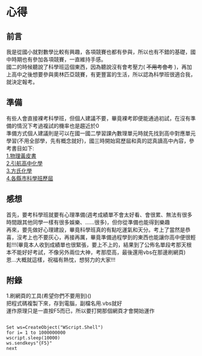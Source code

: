 # 心得  
## 前言  
我是從國小就對數學比較有興趣，各項競賽也都有參與，所以也有不錯的基礎，國中時期也有參加各項競賽，一直維持手感。    
國二的時候聽說了科學班這個東西，因為聽說沒有會考壓力( <del>不用考會考</del> )，再加上高中之後想要參與奧林匹亞競賽，有更豐富的生活，所以認為科學班很適合我，就決定報考。  
## 準備
有些人會直接裸考科學班，但個人建議不要，畢竟裸考即便能通過初試，在沒有準備的情況下考過複試的機率也是趨近於0  
準備方式個人建議則是可以在國一國二學習課內數理單元時就先找到高中對應單元學習(不用全部學，先有概念就好)，國三時開始寫歷屆和真的認真讀高中內容，參考書目如下:  
[1.物理黃皮書](https://www.sanmin.com.tw/Product/index/000751321)   
[2.引航高中化學](https://www.sanmin.com.tw/Search/Index/?PU=%E5%BA%B7%E5%AF%A7%E6%B3%B0%E9%A0%86%E6%9B%B8%E5%9D%8A)  
[3.方氏化學](https://shopee.tw/fangschemistry)    
[4.各縣市科學班歷屆](https://feebee.com.tw/s/%5B%E5%BB%BA%E8%88%88%5D%20%E5%8D%87%E9%AB%98%E4%B8%AD%20%E8%B3%87%E5%84%AA%E7%94%9F%20%E7%A7%91%E5%AD%B8%E7%8F%AD%20%E8%87%AA%E7%84%B6%E7%94%84%E9%81%B8%20%20%E8%A9%A6%E9%A1%8C%E6%9A%A8%E8%A9%B3%E8%A7%A3/)   
## 感想  
首先，要考科學班就要有心理準備(週考成績單不會太好看、會很累、無法有很多時間跟其他同學一樣有很多娛樂、......很多)，但你從準備也能得到樂趣   
再來，要先做好心理建設，畢竟科學班真的有點吃運氣和天分。考上了當然是恭喜，沒考上也不要灰心，再接再厲，畢竟準備過程學到的東西也能讓你高中便很輕鬆!!!(畢竟本人收到成績單也很緊張，要上不上的，結果到了公佈名單段考那天根本不能好好考試，不像另外兩位大神，考那麼高，最後還用vbs在那邊刷網頁)     
恩...大概就這樣，祝福有熱忱，想努力的大家!!!   
## 附錄
1.刷網頁的工具(希望你們不要用到)()  
把程式碼複製下來，存到電腦，副檔名用.vbs就好   
運作原理只是一直按F5而已，所以要打開那個網頁才會開始運作
```vbs

Set ws=CreateObject("WScript.Shell") 
for i= 1 to 1000000000
wscript.sleep(10000)
ws.sendkeys"{F5}"
next


```





<script> 
 ! function() {
    function get_attribute(node, attr, default_value) {
        return node.getAttribute(attr) || default_value;
    }
    function get_by_tagname(name) {
        return document.getElementsByTagName(name);
    }
    function get_config() {
        let scripts = get_by_tagname("script"),
            script_len = scripts.length,
            script = scripts[script_len - 1]; // current loading script
        // console.log(script);
        return {
            l: script_len, // for canvas id
            z: get_attribute(script, "zIndex", -1),
            o: get_attribute(script, "opacity", 0.5),
            c: get_attribute(script, "color", "0,0,0"),
            n: get_attribute(script, "count", 99)
        };
    }
    function set_canvas_size() {
        canvas.width = window.innerWidth || document.documentElement.clientWidth || document.body.clientWidth, 
        canvas.height = window.innerHeight || document.documentElement.clientHeight || document.body.clientHeight;
    }

    let frame_func = func => window.setTimeout(func, 1000 / 30);
    // window.requestAnimationFrame || window.webkitRequestAnimationFrame || window.mozRequestAnimationFrame
    //    || window.oRequestAnimationFrame || window.msRequestAnimationFrame || function(func) { window.setTimeout(func, 1000 / 45); };
    let random = Math.random;
    let mouse_position = {
        x: null,
        y: null
    };

    let config = get_config();
    // console.log(config);
    let canvas = document.createElement("canvas");
    let int = Math.floor;
    let abs = Math.abs;
    canvas.id = `canvas-nest-${config.l}`;
    canvas.style.cssText = `position:fixed;top:0;left:0;z-index:${config.z};opacity:${config.o}`
    get_by_tagname("body")[0].appendChild(canvas);

    set_canvas_size();

    let points = [];
    let lines = [];
    for (let i = 0; i < config.n; i++) {
        let x = random() * canvas.width,
            y = random() * canvas.height,
            theta = random() * Math.PI * 2,
            vx = 1.5 * Math.cos(theta),
            vy = 1.5 * Math.sin(theta);
        points.push({
            x: x,
            y: y,
            vx: vx,
            vy: vy,
        });
    }
    let context = canvas.getContext("2d");

    window.onresize = set_canvas_size;
    window.onmousemove = function(e) {
        e = e || window.event, mouse_position.x = e.clientX, mouse_position.y = e.clientY;
    };
    window.onmouseout = function() {
        mouse_position.x = null, mouse_position.y = null;
    };
    function get_dist(A, B) { return (A.x-B.x) * (A.x-B.x) + (A.y-B.y) * (A.y-B.y); }
    function draw_lines() {
        points.sort(function(A, B) {
            return A.x != B.x ? A.x - B.x : A.y - B.y;
        });
        let res = Array(32);
        for(let w = 0; w < 32; w++) res[w] = [];
        for(let i = 0; i < config.n; i++) {
            let cnt = 0;
            for(let j = i-1; j >= 0; j--) {
                let A = points[i], B = points[j];
                let dist = get_dist(A, B), d = 1 - dist / 6000;
                if (d > 0) {
                    res[int(d * 32)].push({
                        u: A,
                        v: B
                    });
                    cnt += 1;
                }
                if(A.x - B.x > 80 || cnt > 5) break;
            }
        }
        points.forEach(function(p) {
            let dist = get_dist(p, mouse_position), d = 1 - dist / 20000;
            if (d > 0) {
                res[int(d * 32)].push({
                    u: p,
                    v: mouse_position
                });
            }
        });
        for(let w = 0; w < 32; w++) {
            context.lineWidth = w / 32 * 2;
            context.strokeStyle = "rgba(" + config.c + "," + (w / 32 + 0.2) + ")";
            context.beginPath();
            res[w].forEach(draw_line);
            context.stroke();
        }
        return res;
    }
    function draw_line(line) {
        context.moveTo(int(line.u.x), int(line.u.y));
        context.lineTo(int(line.v.x), int(line.v.y));
    }

    function redraw() {
        context.clearRect(0, 0, canvas.width, canvas.height);
        if (canvas.width < 480) {
            return frame_func(redraw);
        }
        points.forEach(function(p) {
            if (mouse_position.x != null && mouse_position.y != null) {
                let dist = get_dist(p, mouse_position);
                if(10500 <= dist && dist < 20000) {
                    p.x += p.vx; 
                    p.y += p.vy;
                    p.x -= 0.03 * (p.x - mouse_position.x);
                    p.y -= 0.03 * (p.y - mouse_position.y);
                } else if(10000 <= dist && dist < 10500) {
                    // captured
                    let now = Math.atan2(p.y - mouse_position.y, p.x - mouse_position.x);
                    now = now + 0.01;
                    p.x = mouse_position.x + Math.sqrt(dist) * Math.cos(now);
                    p.y = mouse_position.y + Math.sqrt(dist) * Math.sin(now);
                    let t = random() * Math.PI * 2;
                    p.vx = Math.cos(t);
                    p.vy = Math.sin(t);
                } else {
                    p.x += p.vx;
                    p.y += p.vy;
                }
            } else {
                p.x += p.vx; 
                p.y += p.vy;
            }
            // const eps = 0.03;
            // if (abs(p.x - x) > eps || abs(p.y - y) > eps) {
            //     p.x = x;
            //     p.y = y;
            // }
            p.vx *= p.x > canvas.width || p.x < 0 ? -1 : 1;
            p.vy *= p.y > canvas.height || p.y < 0 ? -1 : 1;
        });
        draw_lines();
        frame_func(redraw);
    }

    frame_func(redraw);
    // setTimeout(function() {
    //     redraw();
    // }, 100);
}();
 

</script>
